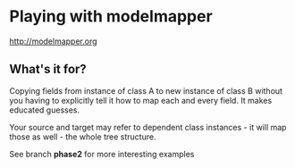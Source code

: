 # Playing with modelmapper

http://modelmapper.org

##  What's it for?

Copying fields from instance of class A to new instance of class B without you having to explicitly tell it how to map each and every field.  It makes educated guesses.  

Your source and target may refer to dependent class instances - it will map those as well - the whole tree structure.

See branch **phase2** for more interesting examples


